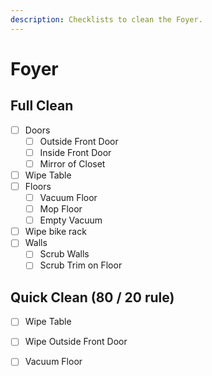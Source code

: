 ```yaml
---
description: Checklists to clean the Foyer.
---
```


# Foyer

## Full Clean

* [ ] Doors
  * [ ] Outside Front Door
  * [ ] Inside Front Door
  * [ ] Mirror of Closet
* [ ] Wipe Table
* [ ] Floors
  * [ ] Vacuum Floor
  * [ ] Mop Floor
  * [ ] Empty Vacuum
* [ ] Wipe bike rack
* [ ] Walls
  * [ ] Scrub Walls
  * [ ] Scrub Trim on Floor

## Quick Clean \(80 / 20 rule\)

* [ ] Wipe Table
* [ ] Wipe Outside Front Door
* [ ] Vacuum Floor

